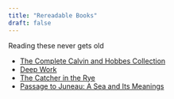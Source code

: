 ```yaml
---
title: "Rereadable Books"
draft: false
---
```


Reading these never gets old

- [The Complete Calvin and Hobbes Collection](https://www.amazon.com/Complete-Calvin-Hobbes-Bill-Watterson/dp/1449433251)
- [Deep Work](https://www.amazon.com/Deep-Work-Focused-Success-Distracted/dp/1455586692)
- [The Catcher in the Rye](https://www.amazon.com/Catcher-Rye-J-D-Salinger/dp/0316769177/ref=sr_1_1?dchild=1&keywords=catcher+in+the+rye&qid=1620432707&s=books&sr=1-1)
- [Passage to Juneau: A Sea and Its Meanings](https://www.amazon.com/Passage-Juneau-Sea-Its-Meanings/dp/0679776141)
